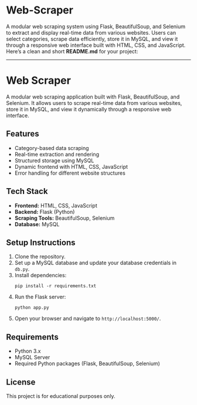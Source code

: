 # Web-Scraper
A modular web scraping system using Flask, BeautifulSoup, and Selenium to extract and display real-time data from various websites. Users can select categories, scrape data efficiently, store it in MySQL, and view it through a responsive web interface built with HTML, CSS, and JavaScript.
Here’s a clean and short **README.md** for your project:

---

# Web Scraper 

A modular web scraping application built with Flask, BeautifulSoup, and Selenium. It allows users to scrape real-time data from various websites, store it in MySQL, and view it dynamically through a responsive web interface.

## Features
- Category-based data scraping
- Real-time extraction and rendering
- Structured storage using MySQL
- Dynamic frontend with HTML, CSS, JavaScript
- Error handling for different website structures

## Tech Stack
- **Frontend:** HTML, CSS, JavaScript
- **Backend:** Flask (Python)
- **Scraping Tools:** BeautifulSoup, Selenium
- **Database:** MySQL

## Setup Instructions
1. Clone the repository.
2. Set up a MySQL database and update your database credentials in `db.py`.
3. Install dependencies:  
   ```
   pip install -r requirements.txt
   ```
4. Run the Flask server:  
   ```
   python app.py
   ```
5. Open your browser and navigate to `http://localhost:5000/`.

## Requirements
- Python 3.x
- MySQL Server
- Required Python packages (Flask, BeautifulSoup, Selenium)

## License
This project is for educational purposes only.

